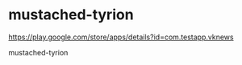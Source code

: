 mustached-tyrion
================

https://play.google.com/store/apps/details?id=com.testapp.vknews

mustached-tyrion
